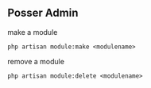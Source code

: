 
## Posser Admin

make a module

```
php artisan module:make <modulename>
```

remove a module

```
php artisan module:delete <modulename>
```

